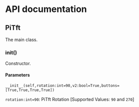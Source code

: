 
# API documentation
## PiTft
The main class.
### __init__()
Constructor.
#### Parameters

    __init__(self,rotation:int=90,v2:bool=True,buttons=[True,True,True,True])

`rotation:int=90`: PiTft Rotation [Supported Values: `90` and `270`]
